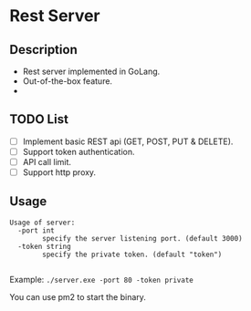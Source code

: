 # Rest Server
## Description
+ Rest server implemented in GoLang.
+ Out-of-the-box feature.
+ 

## TODO List
- [ ] Implement basic REST api (GET, POST, PUT & DELETE).
- [ ] Support token authentication.
- [ ] API call limit.
- [ ] Support http proxy.

## Usage
```
Usage of server:
  -port int
        specify the server listening port. (default 3000)
  -token string
        specify the private token. (default "token")


```

Example: `./server.exe -port 80 -token private`

You can use pm2 to start the binary.